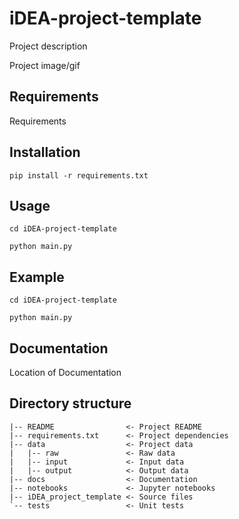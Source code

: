 # iDEA-project-template

Project description

Project image/gif

## Requirements

Requirements

## Installation

`pip install -r requirements.txt`

## Usage

`cd iDEA-project-template`

`python main.py`

## Example

`cd iDEA-project-template`

`python main.py`

## Documentation

Location of Documentation

## Directory structure
```
|-- README                <- Project README
|-- requirements.txt      <- Project dependencies
|-- data                  <- Project data
|   |-- raw               <- Raw data
|   |-- input             <- Input data
|   |-- output            <- Output data
|-- docs                  <- Documentation
|-- notebooks             <- Jupyter notebooks
|-- iDEA_project_template <- Source files
`-- tests                 <- Unit tests
```
